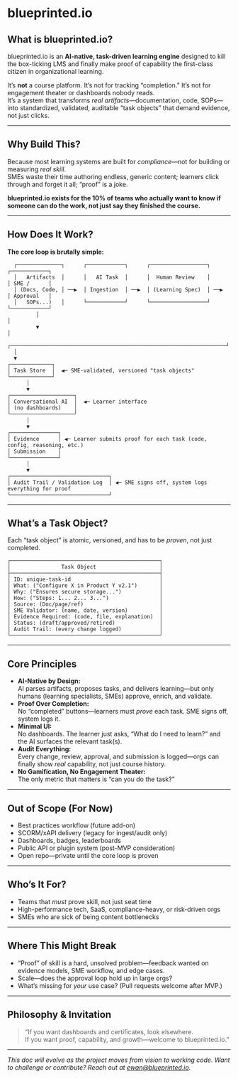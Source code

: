 
# blueprinted.io

## What is blueprinted.io?

blueprinted.io is an **AI-native, task-driven learning engine** designed to kill the box-ticking LMS and finally make proof of capability the first-class citizen in organizational learning.

It’s **not** a course platform. It’s not for tracking “completion.” It’s not for engagement theater or dashboards nobody reads.  
It’s a system that transforms *real artifacts*—documentation, code, SOPs—into standardized, validated, auditable “task objects” that demand evidence, not just clicks.

---

## Why Build This?

Because most learning systems are built for *compliance*—not for building or measuring *real skill*.  
SMEs waste their time authoring endless, generic content; learners click through and forget it all; “proof” is a joke.

**blueprinted.io exists for the 10% of teams who actually want to know if someone can do the work, not just say they finished the course.**

---

## How Does It Work?

**The core loop is brutally simple:**

```ascii
  ┌──────────────┐      ┌────────────┐      ┌──────────────────┐      ┌────────────┐
  │   Artifacts  │      │   AI Task  │      │  Human Review    │      │ SME /      │
  │ (Docs, Code, │ ──▶  │ Ingestion  │ ──▶  │ (Learning Spec)  │ ──▶  │ Approval   │
  │   SOPs...)   │      └────────────┘      └──────────────────┘      └────────────┘
         │                                                             │
         ▼                                                             │
  ┌────────────────────────────────────────────────────────────────────┘
  │
  ▼
┌─────────────┐
│ Task Store  │  ◀─ SME-validated, versioned "task objects"
└─────────────┘
      │
      ▼
┌────────────────────┐
│ Conversational AI  │  ◀─ Learner interface
│ (no dashboards)    │
└────────────────────┘
      │
      ▼
┌───────────────┐
│ Evidence      │ ◀─ Learner submits proof for each task (code, config, reasoning, etc.)
│ Submission    │
└───────────────┘
      │
      ▼
┌───────────────────────────────┐
│ Audit Trail / Validation Log  │ ◀─ SME signs off, system logs everything for proof
└───────────────────────────────┘
```

---

## What’s a Task Object?

Each “task object” is atomic, versioned, and has to be *proven*, not just completed.

```ascii
┌───────────────────────────────────────────────┐
│                Task Object                    │
├───────────────────────────────────────────────┤
│ ID: unique-task-id                            │
│ What: ("Configure X in Product Y v2.1")       │
│ Why: ("Ensures secure storage...")            │
│ How: ("Steps: 1... 2... 3...")                │
│ Source: (Doc/page/ref)                        │
│ SME Validator: (name, date, version)          │
│ Evidence Required: (code, file, explanation)  │
│ Status: (draft/approved/retired)              │
│ Audit Trail: (every change logged)            │
└───────────────────────────────────────────────┘
```

---

## Core Principles

- **AI-Native by Design:**  
  AI parses artifacts, proposes tasks, and delivers learning—but only humans (learning specialists, SMEs) approve, enrich, and validate.
- **Proof Over Completion:**  
  No “completed” buttons—learners must *prove* each task. SME signs off, system logs it.
- **Minimal UI:**  
  No dashboards. The learner just asks, “What do I need to learn?” and the AI surfaces the relevant task(s).
- **Audit Everything:**  
  Every change, review, approval, and submission is logged—orgs can finally show *real* capability, not just course history.
- **No Gamification, No Engagement Theater:**  
  The only metric that matters is “can you do the task?”

---

## Out of Scope (For Now)

- Best practices workflow (future add-on)
- SCORM/xAPI delivery (legacy for ingest/audit only)
- Dashboards, badges, leaderboards
- Public API or plugin system (post-MVP consideration)
- Open repo—private until the core loop is proven

---

## Who’s It For?

- Teams that *must* prove skill, not just seat time
- High-performance tech, SaaS, compliance-heavy, or risk-driven orgs
- SMEs who are sick of being content bottlenecks

---

## Where This Might Break

- “Proof” of skill is a hard, unsolved problem—feedback wanted on evidence models, SME workflow, and edge cases.
- Scale—does the approval loop hold up in large orgs?
- What’s missing for *your* use case? (Pull requests welcome after MVP.)

---

## Philosophy & Invitation

> “If you want dashboards and certificates, look elsewhere.  
If you want proof, capability, and growth—welcome to blueprinted.io.”

---

*This doc will evolve as the project moves from vision to working code. Want to challenge or contribute? Reach out at ewan@blueprinted.io.*
